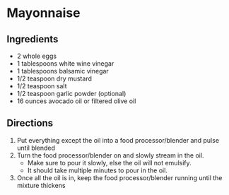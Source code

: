 # Mayonnaise

## Ingredients

- 2 whole eggs
- 1 tablespoons white wine vinegar
- 1 tablespoons balsamic vinegar
- 1/2 teaspoon dry mustard
- 1/2 teaspoon salt
- 1/2 teaspoon garlic powder (optional)
- 16 ounces avocado oil or filtered olive oil

## Directions

1. Put everything except the oil into a food processor/blender and pulse until blended
1. Turn the food processor/blender on and slowly stream in the oil.
    - Make sure to pour it slowly, else the oil will not emulsify.
    - It should take multiple minutes to pour in the oil.
1. Once all the oil is in, keep the food processor/blender running until the mixture thickens
